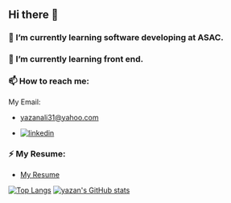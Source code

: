 ## Hi there 👋

### 🌱 I’m currently learning software developing at ASAC.
### 🌱 I’m currently learning front end.

### 📫 How to reach me:
My Email:
* <yazanali31@yahoo.com>

* [![linkedin](https://visualpharm.com/assets/230/Linkedin-595b40b75ba036ed117d8586.svg)](https://www.linkedin.com/in/Yazan-Alkharabsheh)

### ⚡ My Resume:
* [My Resume](https://drive.google.com/file/d/1a1uAGjsyx8uhzk643YzZ77T2DifuTZ9z/view?usp=sharing)

[![Top Langs](https://github-readme-stats.vercel.app/api/top-langs/?username=yazanabdulhafez&theme=radical&show_icons=true)](https://github.com/yazanabdulhafez)
[![yazan's GitHub stats](https://github-readme-stats.vercel.app/api?username=yazanabdulhafez&theme=radical&show_icons=true)](https://github.com/yazanabdulhafez)

<!--
**yazanabdulhafez/yazanabdulhafez** is a ✨ _special_ ✨ repository because its `README.md` (this file) appears on your GitHub profile.

Here are some ideas to get you started:

- 🔭 I’m currently working on ...
- 🌱 I’m currently learning ...
- 👯 I’m looking to collaborate on ...
- 🤔 I’m looking for help with ...
- 💬 Ask me about ...
- 📫 How to reach me: ...
- 😄 Pronouns: ...
- ⚡ Fun fact: ...
-->
